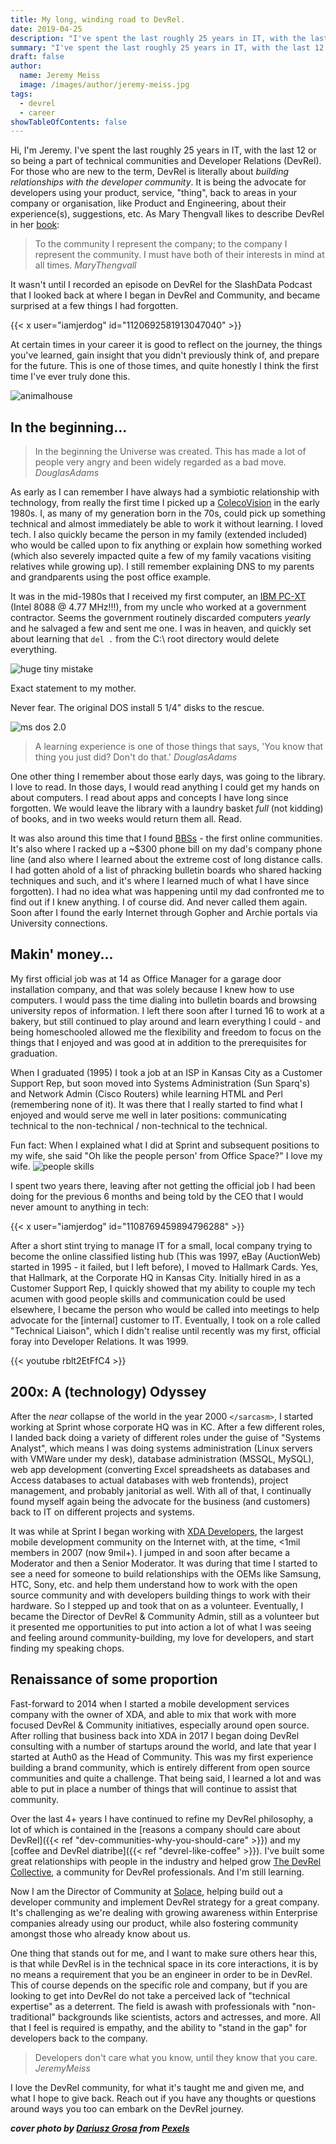 ```yaml
---
title: My long, winding road to DevRel.
date: 2019-04-25
description: "I've spent the last roughly 25 years in IT, with the last 12 or so being a part of technical communities and Developer Relations (DevRel). For those who are new to the term, DevRel is literally about building relationships with the developer community. This is my journey to my chosen career."
summary: "I've spent the last roughly 25 years in IT, with the last 12 or so being a part of technical communities and Developer Relations (DevRel). For those who are new to the term, DevRel is literally about building relationships with the developer community. This is my journey to my chosen career."
draft: false
author:
  name: Jeremy Meiss
  image: /images/author/jeremy-meiss.jpg
tags:
  - devrel
  - career
showTableOfContents: false
---
```

Hi, I'm Jeremy. I've spent the last roughly 25 years in IT, with the last 12 or so being a part of technical communities and Developer Relations (DevRel). For those who are new to the term, DevRel is literally about _building relationships with the developer community_. It is being the advocate for developers using your product, service, "thing", back to areas in your company or organisation, like Product and Engineering, about their experience(s), suggestions, etc. As Mary Thengvall likes to describe DevRel in her [book](https://t.co/axOdZlTEth):

>To the community I represent the company; to the company I represent the community. I must have both of their interests in mind at all times.
<cite>Mary<span class="cite-last-name">Thengvall</span></cite>

It wasn't until I recorded an episode on DevRel for the SlashData Podcast that I looked back at where I began in DevRel and Community, and became surprised at a few things I had forgotten.

{{< x user="iamjerdog" id="1120692581913047040" >}}

At certain times in your career it is good to reflect on the journey, the things you've learned, gain insight that you didn't previously think of, and prepare for the future. This is one of those times, and quite honestly I think the first time I've ever truly done this.

![animalhouse](https://media1.tenor.com/images/b8b57f1ebe977ed2c0420e072caee2cd/tenor.gif)

## In the beginning...

> In the beginning the Universe was created. This has made a lot of people very angry and been widely regarded as a bad move.
<cite>Douglas<span class="cite-last-name">Adams</span></cite>

As early as I can remember I have always had a symbiotic relationship with technology, from really the first time I picked up a [ColecoVision](https://en.wikipedia.org/wiki/ColecoVision) in the early 1980s. I, as many of my generation born in the 70s, could pick up something technical and almost immediately be able to work it without learning. I loved tech. I also quickly became the person in my family (extended included) who would be called upon to fix anything or explain how something worked (which also severely impacted quite a few of my family vacations visiting relatives while growing up). I still remember explaining DNS to my parents and grandparents using the post office example.

It was in the mid-1980s that I received my first computer, an [IBM PC-XT](https://en.wikipedia.org/wiki/IBM_Personal_Computer_XT) (Intel 8088 @ 4.77 MHz!!!), from my uncle who worked at a government contractor. Seems the government routinely discarded computers _yearly_ and he salvaged a few and sent me one. I was in heaven, and quickly set about learning that `del .` from the C:\ root directory would delete everything.

![huge tiny mistake](https://media.giphy.com/media/1rBCI5HKJPd0k/giphy.gif)
<figcaption>Exact statement to my mother.</figcaption>

Never fear. The original DOS install 5 1/4" disks to the rescue.

![ms dos 2.0](https://pbs.twimg.com/media/DktzdH9XgAAIPO6.jpg)

> A learning experience is one of those things that says, 'You know that thing you just did? Don't do that.'
<cite>Douglas<span class="cite-last-name">Adams</span></cite>

One other thing I remember about those early days, was going to the library. I love to read. In those days, I would read anything I could get my hands on about computers. I read about apps and concepts I have long since forgotten. We would leave the library with a laundry basket _full_ (not kidding) of books, and in two weeks would return them all. Read.

It was also around this time that I found [BBSs](https://en.wikipedia.org/wiki/Bulletin_board_system) - the first online communities. It's also where I racked up a ~$300 phone bill on my dad's company phone line (and also where I learned about the extreme cost of long distance calls. I had gotten ahold of a list of phracking bulletin boards who shared hacking techniques and such, and it's where I learned much of what I have since forgotten). I had no idea what was happening until my dad confronted me to find out if I knew anything. I of course did. And never called them again. Soon after I found the early Internet through Gopher and Archie portals via University connections.

## Makin' money...

My first official job was at 14 as Office Manager for a garage door installation company, and that was solely because I knew how to use computers. I would pass the time dialing into bulletin boards and browsing university repos of information. I left there soon after I turned 16 to work at a bakery, but still continued to play around and learn everything I could - and being homeschooled allowed me the flexibility and freedom to focus on the things that I enjoyed and was good at in addition to the prerequisites for graduation.

When I graduated (1995) I took a job at an ISP in Kansas City as a Customer Support Rep, but soon moved into Systems Administration (Sun Sparq's) and Network Admin (Cisco Routers) while learning HTML and Perl (remembering none of it). It was there that I really started to find what I enjoyed and would serve me well in later positions: communicating technical to the non-technical / non-technical to the technical.

Fun fact: When I explained what I did at Sprint and subsequent positions to my wife, she said "Oh like the people person' from Office Space?" I love my wife.
![people skills](/images/people_skills.GIF)

I spent two years there, leaving after not getting the official job I had been doing for the previous 6 months and being told by the CEO that I would never amount to anything in tech:

{{< x user="iamjerdog" id="1108769459894796288" >}}

After a short stint trying to manage IT for a small, local company trying to become the online classified listing hub (This was 1997, eBay (AuctionWeb) started in 1995 - it failed, but I left before), I moved to Hallmark Cards. Yes, that Hallmark, at the Corporate HQ in Kansas City. Initially hired in as a Customer Support Rep, I quickly showed that my ability to couple my tech acumen with good people skills and communication could be used elsewhere, I became the person who would be called into meetings to help advocate for the [internal] customer to IT. Eventually, I took on a role called "Technical Liaison", which I didn't realise until recently was my first, official foray into Developer Relations. It was 1999.

{{< youtube rblt2EtFfC4 >}}

## 200x: A (technology) Odyssey
After the _near_ collapse of the world in the year 2000 `</sarcasm>`, I started working at Sprint whose corporate HQ was in KC. After a few different roles, I landed back doing a variety of different roles under the guise of "Systems Analyst", which means I was doing systems administration (Linux servers with VMWare under my desk), database administration (MSSQL, MySQL), web app development (converting Excel spreadsheets as databases and Access databases to actual databases with web frontends), project management, and probably janitorial as well. With all of that, I continually found myself again being the advocate for the business (and customers) back to IT on different projects and systems.

It was while at Sprint I began working with [XDA Developers](https://xda-developers.com), the largest mobile development community on the Internet with, at the time, <1mil members in 2007 (now 9mil+). I jumped in and soon after became a Moderator and then a Senior Moderator. It was during that time I started to see a need for someone to build relationships with the OEMs like Samsung, HTC, Sony, etc. and help them understand how to work with the open source community and with developers building things to work with their hardware. So I stepped up and took that on as a volunteer. Eventually, I became the Director of DevRel & Community Admin, still as a volunteer but it presented me opportunities to put into action a lot of what I was seeing and feeling around community-building, my love for developers, and start finding my speaking chops.

## Renaissance of some proportion

Fast-forward to 2014 when I started a mobile development services company with the owner of XDA, and able to mix that work with more focused DevRel & Community initiatives, especially around open source. After rolling that business back into XDA in 2017 I began doing DevRel consulting with a number of startups around the world, and late that year I started at Auth0 as the Head of Community. This was my first experience building a brand community, which is entirely different from open source communities and quite a challenge. That being said, I learned a lot and was able to put in place a number of things that will continue to assist that community.

Over the last 4+ years I have continued to refine my DevRel philosophy, a lot of which is contained in the [reasons a company should care about DevRel]({{< ref "dev-communities-why-you-should-care" >}}) and my [coffee and DevRel diatribe]({{< ref "devrel-like-coffee" >}}). I've built some great relationships with people in the industry and helped grow [The DevRel Collective](https://devrelcollective.fun), a community for DevRel professionals. And I'm still learning.

Now I am the Director of Community at [Solace](https://solace.com), helping build out a developer community and implement DevRel strategy for a great company. It's challenging as we're dealing with growing awareness within Enterprise companies already using our product, while also fostering community amongst those who already know about us.

One thing that stands out for me, and I want to make sure others hear this, is that while DevRel is in the technical space in its core interactions, it is by no means a requirement that you be an engineer in order to be in DevRel. This of course depends on the specific role and company, but if you are looking to get into DevRel do not take a perceived lack of "technical expertise" as a deterrent. The field is awash with professionals with "non-traditional" backgrounds like scientists, actors and actresses, and more. All that I feel is required is empathy, and the ability to "stand in the gap" for developers back to the company.

> Developers don't care what you know, until they know that you care.
<cite>Jeremy<span class="cite-last-name">Meiss</span></cite>

I love the DevRel community, for what it's taught me and given me, and what I hope to give back. Reach out if you have any thoughts or questions around ways you too can embark on the DevRel journey.

***cover photo by [Dariusz Grosa](https://www.pexels.com/@doubleseven?utm_content=attributionCopyText&utm_medium=referral&utm_source=pexels) from [Pexels](https://www.pexels.com/photo/aerial-photo-of-green-scenery-and-winding-road-808910/?utm_content=attributionCopyText&utm_medium=referral&utm_source=pexels)***

